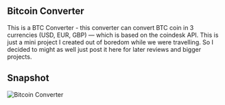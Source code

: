 ## Bitcoin Converter
This is a BTC Converter - this converter can convert BTC coin in 3 currencies (USD, EUR, GBP) — which is based on the coindesk API. This is just a mini project I created out of boredom while we were travelling. So I decided to might as well just post it here for later reviews and bigger projects.

## Snapshot
![Bitcoin Converter](https://i.imgur.com/SrG4a3W.jpeg)



